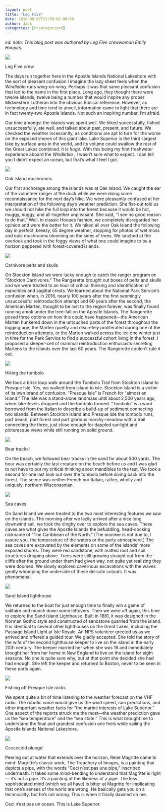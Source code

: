 ```yaml
---
layout: post
title: "Leg Five"
date: 2018-09-02T21:59:02-06:00
author: Jack
categories: [uncategorized]
---
```


_ed. note: This blog post was authored by Leg Five crewwoman Emily Hoopes._

[![](http://windleblo.com/wp-content/uploads/2018/09/IMG_6194-e1535944163813-225x300.jpg)](/wp-content/uploads/2018/09/IMG_6194-e1535944163813.jpg)

Leg Five crew

The days run together here in the Apostle Islands National Lakeshore with the sort of pleasant confusion I imagine the lazy sheet feels when the _Windleblo_ runs wing-on-wing. Perhaps it was that same pleasant confusion that led to the name in the first place. Long ago, they thought there were twelve islands, twelve being a number that would inspire any proper Midwestern Lutheran into the obvious Biblical reference. However, as technology and time tend to unveil, information came to light that there are in fact twenty-two Apostle Islands. Not such an inspiring number, I’m afraid.

Our time amongst the islands was spent well. We hiked successfully, fished unsuccessfully, ate well, and talked about past, present, and future. We checked the weather incessantly, as conditions are apt to turn for the worse on the exposed shores of this giant lake. Lake Superior is the third-largest lake by surface area in the world, and its volume could swallow the rest of the Great Lakes combined. It is _huge_. With this being my first freshwater experience aboard the _Windleblo_ , I wasn’t sure what to expect. I can tell you I didn’t expect an ocean, but that’s what I feel I got.

[![](http://windleblo.com/wp-content/uploads/2018/09/IMG_6179-e1535943996221-225x300.jpg)](/wp-content/uploads/2018/09/IMG_6179-e1535943996221.jpg)

Oak Island mushrooms

Our first anchorage among the islands was at Oak Island. We caught the ear of the volunteer ranger at the dock while we were doing some reconnaissance for the next day’s hike. We were pleasantly confused at her interpretation of the following day’s weather prediction. She flat-out told us we should not hike the full loop into the forest because it would be hot, muggy, buggy, and all-together unpleasant. She said, “I see no good reason to do that.” Well, in classic Hoopes fashion, we completely disregarded her opinion and were the better for it. We hiked all over Oak Island the following day in perfect, breezy, 65 degree weather, stopping for photos of wet moss and epic mushrooms blooming on the sides of trees. We lunched at the overlook and took in the foggy views of what one could imagine to be a horizon peppered with forest-covered islands.

[![](http://windleblo.com/wp-content/uploads/2018/09/IMG_7037-e1535986146731-225x300.jpg)](/wp-content/uploads/2018/09/IMG_7037-e1535986146731.jpg)

Carnivore pelts and skulls

On Stockton Island we were lucky enough to catch the ranger program on “Stockton Carnivores.” The Rangerette brought out boxes of pelts and skulls and we were treated to an hour of critical thinking and identification of mandibles and sagittal crests. We learned about the National Park Service’s confusion when, in 2016, nearly 100 years after the first seemingly unsuccessful reintroduction attempt and 60 years after the second, the American Marten, thought to be lost to the region forever, was finally found running amok under the tree-fall on the Apostle Islands. The Rangerette posed three options on how this could have happened—the American Marten hunkered down in the untouched parts of the forest throughout the logging age, the Marten quietly and discretely proliferated during one of the reintroduction attempts, or the Marten walked across the ice one winter just in time for the Park Service to find a successful cohort living in the forest. I proposed a sleeper-cell of mammal reintroduction enthusiasts secreting Martens to the islands over the last 60 years. The Rangerette couldn’t rule it out.

[![](http://windleblo.com/wp-content/uploads/2018/09/IMG_6212-e1535944319535-225x300.jpg)](/wp-content/uploads/2018/09/IMG_6212-e1535944319535.jpg)

Hiking the tombolo

We took a brisk loop walk around the Tombolo Trail from Stockton Island to Presque Isle. Yes, we walked from island to isle. Stockton Island is a victim of its own brand of confusion. “Presque Isle” is French for “almost an island.” The Isle was a stand-alone landmass until about 2,500 years ago, when lake-levels dropped and the tombolo formed. “Tombolo” is a word borrowed from the Italian to describe a build-up of sediment connecting two islands. Between Stockton Island and Presque Isle the tombolo runs, part beach, part forest and part glorious marshy-meadow with a trail connecting the three, just close enough for dappled sunlight and picturesque views while still running on solid ground.

[![](http://windleblo.com/wp-content/uploads/2018/09/IMG_6206-e1535945107766-225x300.jpg)](/wp-content/uploads/2018/09/IMG_6206-e1535945107766.jpg)

Bear tracks!

On the beach, we followed bear tracks in the sand for about 500 yards. The bear was certainly the last creature on the beach before us and I was glad to not have to put my critical thinking about mandibles to the test. We took a second for one last look out over the tombolo before diving back into the forest. The scene was neither French nor Italian, rather, wholly and uniquely, northern Wisconsonian.

[![](http://windleblo.com/wp-content/uploads/2018/09/IMG_6294-300x225.jpg)](/wp-content/uploads/2018/09/IMG_6294.jpg)

Sea caves

On Sand Island we were treated to the two most interesting features we saw on the islands. The morning after we lazily arrived after a nice long downwind sail, we took the dinghy over to explore the sea caves. These caves are what gives the Apostle Islands the befuddling, head-cocking nickname of “The Caribbean of the North.” (The moniker is not due to, I assure you, the temperature of the waters or the party atmosphere.) The sea caves are excavated by the elements on some of the islands’ more exposed shores. They were red sandstone, with matted root and soil structures dripping above. Trees were still growing straight out from the cliffs after the ground under them had given way, not quite yet realizing they were doomed. We slowly explored cavernous excavations with the waves gently whomping the underside of these delicate cutouts. It was phenomenal.

[![](http://windleblo.com/wp-content/uploads/2018/09/IMG_6358-e1535943810776-225x300.jpg)](/wp-content/uploads/2018/09/IMG_6358-e1535943810776.jpg)

Sand Island lighthouse

We returned to the boat for just enough time to finally win a game of solitaire and munch down some leftovers. Then we were off again, this time to explore the Sand Island Lighthouse. Built in 1881, it was designed in the Norman Gothic style and constructed of sandstone quarried from the island. It is identical to several other lighthouses on the Great Lakes, including the Passage Island Light at Isle Royale. An NPS volunteer greeted us as we arrived and offered a guided tour. We gladly accepted. She told the story of the wife of the second lighthouse keeper to live on the island in the early 20th century. The keeper married her when she was 16 and immediately brought her from her home in New England to live on the island for eight seasons. No one is quite sure why, but at that point she decided she had had enough. She left the keeper and returned to Boston, never to be seen in these parts again.

[![](http://windleblo.com/wp-content/uploads/2018/09/IMG_6199-300x225.jpg)](/wp-content/uploads/2018/09/IMG_6199.jpg)

Fishing off Presque Isle rocks

We spent quite a bit of time listening to the weather forecast on the VHF radio. The robotic voice would give us the wind speed, rain predictions, and other important weather facts for “the marine interests of Lake Superior.” One aspect of the reports struck me the most—the weather prediction gave us the “sea temperature” and the “sea state.” This is what brought me to understand the final and grandest confusion one feels while sailing the Apostle Islands National Lakeshore.

[![](http://windleblo.com/wp-content/uploads/2018/09/IMG_6370-e1535944840322-225x300.jpg)](/wp-content/uploads/2018/09/IMG_6370-e1535944840322.jpg)

Ccccccold plunge!

Peering out at water that extends over the horizon, Rene Magritte came to mind. Magritte’s classic work, The Treachery of Images, is a painting that depicts a pipe, with the words “Ceci n’est pas une pipe,” inscribed underneath. It takes some mind-bending to understand that Magritte is right — it’s not a pipe. It’s a painting of the likeness of a pipe. The less sophisticated mind (which we all have) is bitter at Magritte for implicating that one’s senses of the world are wrong. He basically gets you on a technicality, but he’s not wrong. This is when it finally dawned on me.

Ceci n’est pas un ocean. This is Lake Superior.